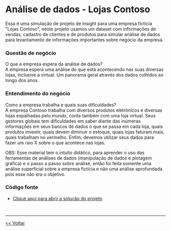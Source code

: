 # Análise de dados - Lojas Contoso

Essa é uma simulação de projeto de insight para uma empresa fictícia "Lojas Contoso", 
neste projeto usamos um dataset com informações de vendas, cadastro de clientes e de produtos
para simular análise de dados para levantamento de informações importantes sobre negócio da empresa. 

### Questão de negócio
O que a empresa espera da análise de dados?<br>
A empresa espera uma análise do que está acontecendo nas suas diversas lojas, inclusive a virtual.
Um panorama geral através dos dados colhidos ao longo dos anos.

### Entendimento do negócio
Como a empresa trabalha e quais suas dificuldades?<br>
A empresa Contoso trabalha com diversos produtos eletrônicos e diversas lojas espalhadas pelo mundo, conta também com uma loja virtual. Seus gestores globais tem dificuldades em saber diante das inúmeras informações em seus bancos de dados o que se passa em cada loja, quais produtos investir, quais devem diminuir o estoque, quais lojas faturam mais, quais trabalham no vermelho. Enfim, devemos utilizar seus dados para fazer um raio X sobre o que acontece nas lojas.

OBS: Esse material tem o intuito didático, para aprender o uso das ferramentas de análises de dados (manipulação de dados e plotagem gráfica) e o passo a passo sobre análise, então foi feita somente uma análise superficial sobre a empresa fictícia e não uma análise aprofundada pois esse não era o objetivo.

### Código fonte

- <a href="https://github.com/dev-daniel-amorim/DS-Projeto-Insights-01/blob/main/DS-Insights-01.ipynb"> Clique aqui para abrir a solução do projeto</a>

<br>
<hr>

[<< Voltar](https://github.com/dev-daniel-amorim/Analise_de_dados-Ferramentas/blob/main/README.md)
